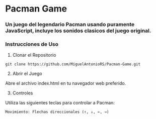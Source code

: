 # Pacman Game

### Un juego del legendario Pacman usando puramente JavaScript, incluye los sonidos clasicos del juego original.

### Instrucciones de Uso
 
  1. Clonar el Repositorio
     
    
    git clone https://github.com/MiguelAntonioRS/Pacman-Game.git 

  2. Abrir el Juego

  Abre el archivo index.html en tu navegador web preferido.

  3. Controles

Utiliza las siguientes teclas para controlar a Pacman:

    Movimiento: Flechas direccionales (↑, ↓, ←, →)
    
